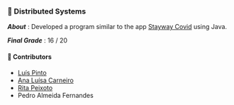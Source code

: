 ### :pushpin: Distributed Systems

***About*** : Developed a program similar to the app [Stayway Covid](https://stayawaycovid.pt/landing-page/) using Java.  

***Final Grade*** : 16 / 20

#### :handshake: Contributors 
- [Luís Pinto](https://github.com/L-Pinto)
- [Ana Luísa Carneiro](https://github.com/Analucar)
- [Rita Peixoto](https://github.com/rita-peixoto)
- Pedro Almeida Fernandes

